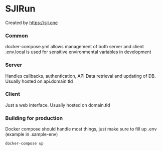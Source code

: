 # SJIRun
Created by https://sji.one

### Common
docker-compose.yml allows management of both server and client
.env.local is used for sensitive environmental variables in development

### Server
Handles callbacks, authentication, API Data retrieval and updating of DB. Usually hosted on api.domain.tld

### Client
Just a web interface. Usually hosted on domain.tld

### Building for production
Docker compose should handle most things, just make sure to fill up .env (example in .sample-env)

`docker-compose up`
